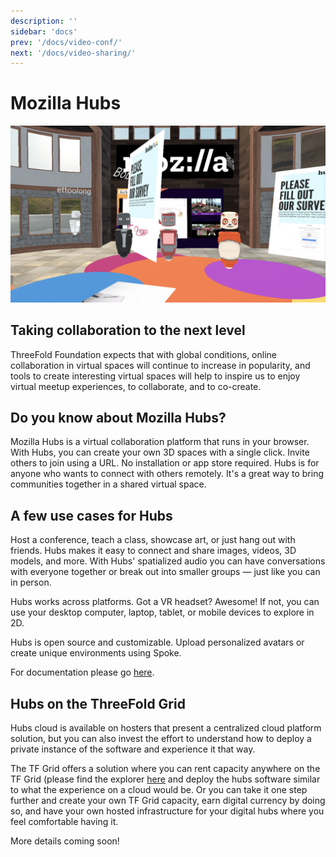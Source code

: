 ```yaml
---
description: ''
sidebar: 'docs'
prev: '/docs/video-conf/'
next: '/docs/video-sharing/'
---
```


# Mozilla Hubs

![](./img/hubs.png)

## Taking collaboration to the next level

ThreeFold Foundation expects that with global conditions, online collaboration in virtual spaces will continue to increase in popularity, and tools to create interesting virtual spaces will help to inspire us to enjoy virtual meetup experiences, to collaborate, and to co-create.

## Do you know about Mozilla Hubs?

Mozilla Hubs is a virtual collaboration platform that runs in your browser. With Hubs, you can create your own 3D spaces with a single click. Invite others to join using a URL. No installation or app store required. Hubs is for anyone who wants to connect with others remotely. It's a great way to bring communities together in a shared virtual space.

## A few use cases for Hubs

Host a conference, teach a class, showcase art, or just hang out with friends. Hubs makes it easy to connect and share images, videos, 3D models, and more. With Hubs' spatialized audio you can have conversations with everyone together or break out into smaller groups — just like you can in person.

Hubs works across platforms. Got a VR headset? Awesome! If not, you can use your desktop computer, laptop, tablet, or mobile devices to explore in 2D.

Hubs is open source and customizable. Upload personalized avatars or create unique environments using Spoke.

For documentation please go [here](https://hubs.mozilla.com/docs/hubs-cloud-getting-started.html).

## Hubs on the ThreeFold Grid

Hubs cloud is available on hosters that present a centralized cloud platform solution, but you can also invest the effort to understand how to deploy a private instance of the software and experience it that way.

The TF Grid offers a solution where you can rent capacity anywhere on the TF Grid (please find the explorer [here]((https://explorer.grid.tf/)) and deploy the hubs software similar to what the experience on a cloud would be. Or you can take it one step further and create your own TF Grid capacity, earn digital currency by doing so, and have your own hosted infrastructure for your digital hubs where you feel comfortable having it.

More details coming soon!